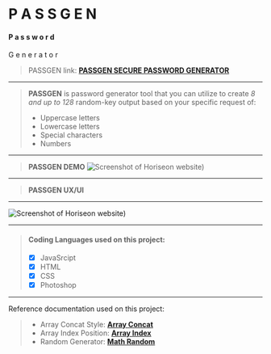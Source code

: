 
# **P A S S G E N**
#### P a s s w o r d 
 G e n e r a t o r
 > PASSGEN link: [**PASSGEN SECURE PASSWORD GENERATOR**](https://mxpux.github.io/passgen/)

***

> **PASSGEN** is password generator tool that you can utilize to create *8 and up to 128* random-key output based on your specific request of:
> - Uppercase letters
> - Lowercase letters
> - Special characters
> - Numbers

***
> **PASSGEN DEMO** 
![Screenshot of Horiseon website)](https://media4.giphy.com/media/uAknEhMwQcWUEF3sbD/giphy.gif?cid=790b7611b0b3e2cc79a1b438f4846297130fbcf4719b5bc6&rid=giphy.gif&ct=g)

***
> **PASSGEN UX/UI** 
***

![Screenshot of Horiseon website)](https://i.imgur.com/ZzLAyk8.jpg)

***

> #### Coding Languages used on this project:
> - [x] JavaSrcipt
> - [x] HTML
> - [x] CSS
> - [x] Photoshop

***
Reference documentation used on this project:
> - Array Concat Style: [**Array Concat**](https://developer.mozilla.org/en-US/docs/Web/JavaScript/Reference/Global_Objects/Array/concat)
> - Array Index Position: [**Array Index**](https://developer.mozilla.org/en-US/docs/Web/JavaScript/Reference/Global_Objects/Array)
> - Random Generator: [**Math Random**](https://developer.mozilla.org/en-US/docs/Web/JavaScript/Reference/Global_Objects/Math/random)

